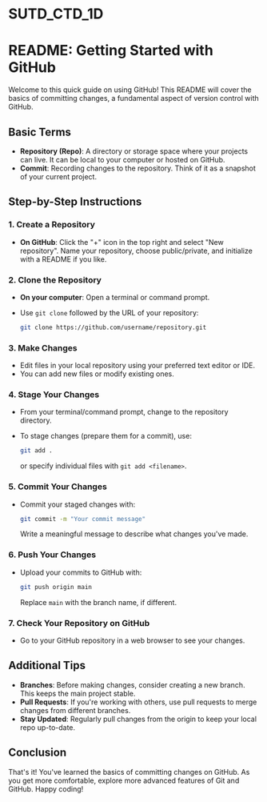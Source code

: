 # SUTD_CTD_1D
# README: Getting Started with GitHub

Welcome to this quick guide on using GitHub! This README will cover the basics of committing changes, a fundamental aspect of version control with GitHub.

## Basic Terms

- **Repository (Repo)**: A directory or storage space where your projects can live. It can be local to your computer or hosted on GitHub.
- **Commit**: Recording changes to the repository. Think of it as a snapshot of your current project.

## Step-by-Step Instructions

### 1. Create a Repository

- **On GitHub**: Click the "+" icon in the top right and select "New repository". Name your repository, choose public/private, and initialize with a README if you like.

### 2. Clone the Repository

- **On your computer**: Open a terminal or command prompt.
- Use `git clone` followed by the URL of your repository:

  ```bash
  git clone https://github.com/username/repository.git
  ```

### 3. Make Changes

- Edit files in your local repository using your preferred text editor or IDE.
- You can add new files or modify existing ones.

### 4. Stage Your Changes

- From your terminal/command prompt, change to the repository directory.
- To stage changes (prepare them for a commit), use:

  ```bash
  git add .
  ```

  or specify individual files with `git add <filename>`.

### 5. Commit Your Changes

- Commit your staged changes with:

  ```bash
  git commit -m "Your commit message"
  ```

  Write a meaningful message to describe what changes you've made.

### 6. Push Your Changes

- Upload your commits to GitHub with:

  ```bash
  git push origin main
  ```

  Replace `main` with the branch name, if different.

### 7. Check Your Repository on GitHub

- Go to your GitHub repository in a web browser to see your changes.

## Additional Tips

- **Branches**: Before making changes, consider creating a new branch. This keeps the main project stable.
- **Pull Requests**: If you're working with others, use pull requests to merge changes from different branches.
- **Stay Updated**: Regularly pull changes from the origin to keep your local repo up-to-date.

## Conclusion

That's it! You've learned the basics of committing changes on GitHub. As you get more comfortable, explore more advanced features of Git and GitHub. Happy coding!
